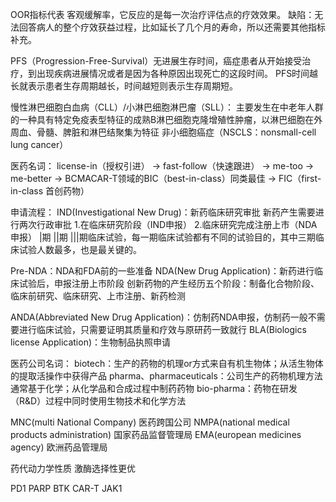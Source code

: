 OOR指标代表 客观缓解率，它反应的是每一次治疗评估点的疗效效果。
缺陷：无法回答病人的整个疗效获益过程，比如延长了几个月的寿命，所以还需要其他指标补充。

PFS（Progression-Free-Survival）无进展生存时间，癌症患者从开始接受治疗，到出现疾病进展情况或者是因为各种原因出现死亡的这段时间。
PFS时间越长就表示患者生存周期越长，时间越短则表示生存周期短。

慢性淋巴细胞白血病（CLL）/小淋巴细胞淋巴瘤（SLL）：
主要发生在中老年人群的一种具有特定免疫表型特征的成熟B淋巴细胞克隆增殖性肿瘤，以淋巴细胞在外周血、骨髓、脾脏和淋巴结聚集为特征
非小细胞癌症（NSCLS：nonsmall-cell lung cancer）

医药名词：
license-in（授权引进） -> fast-follow（快速跟进） -> me-too -> me-better -> BCMACAR-T领域的BIC（best-in-class）同类最佳 -> FIC（first-in-class 首创药物）

申请流程：
IND(Investigational New Drug)：新药临床研究审批
    新药产生需要进行两次行政审批
        1.在临床研究阶段（IND申报）
        2.临床研究完成注册上市（NDA申报）
        |期 ||期 |||期临床试验，每一期临床试验都有不同的试验目的，其中三期临床试验人数最多，也是最关键的。

Pre-NDA：NDA和FDA前的一些准备
NDA(New Drug Application)：新药进行临床试验后，申报注册上市阶段
    创新药物的产生经历五个阶段：制备化合物阶段、临床前研究、临床研究、上市注册、新药检测

ANDA(Abbreviated New Drug Application)：仿制药NDA申报，仿制药一般不需要进行临床试验，只需要证明其质量和疗效与原研药一致就行
BLA(Biologics license Application)：生物制品执照申请


医药公司名词：
biotech：生产的药物的机理or方式来自有机生物体；从活生物体的提取活操作中获得产品
pharma、pharmaceuticals：公司生产的药物机理方法通常基于化学；从化学品和合成过程中制药药物
bio-pharma：药物在研发（R&D）过程中同时使用生物技术和化学方法

MNC(multi National Company) 医药跨国公司
NMPA(national medical products administration) 国家药品监督管理局
EMA(european medicines agency) 欧洲药品管理局

药代动力学性质
激酶选择性更优

PD1
PARP
BTK
CAR-T
JAK1